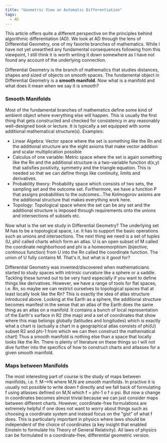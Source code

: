 ```yaml
---
title: "Geometric View on Automatic Differentiation"
tags:
  - AD
---
```


This article offers quite a different perspective on the principles behind algorithmic differentiation (AD). We look at AD through the lens of Differential Geometry, one of my favorite branches of mathematics. While I have not yet unearthed any fundamental consequences following from this viewpoint, I still think it is worth writing it down somewhere as I have not found any account of the underlying connection.

Differential Geometry is the branch of mathematics that studies distances, shapes and sized of objects on smooth spaces. The fundamental object in Differential Geometry is a **smooth manifold**.
Now what is a manifold and what does it mean when we say it is smooth?

### Smooth Manifolds
Most of the fundamental branches of mathematics define some kind of ambient object where everything else will happen. This is usually the first thing that gets constructed and checked for consistency in any reasonably well-designed book or lecture. It is typically a set equipped with some additional mathematical structure(s). Examples:
- Linear Algebra: Vector space where the set is something like the Rn and the additional structure are the eight axioms that make vector addition and scalar multiplication possible
- Calculus of one variable: Metric space where the set is again something like the Rn and the additional structure is a two-variable function d(x,y) that satisfies positivity, symmetry and the triangle equation. This is needed so that we can define things like continuity, limits and derivatives.
- Probability theory: Probability space which consists of two sets, the sampling set and the outcome set. Furthermore, we have a function P that assigns probabilities to the outcomes...The Kolmogorov axioms are the additional structure that makes everything work here.
- Topology: Topological space where the set can be any set and the additional structure is imposed through requirements onto the unions and intersections of subsets etc.

Now what is the set we study in Differential Geometry? The underlying set M has to be a topological space, i.e. it has to support the basic operations such as unions and intersections. The next thing we need is a set of tuples (U, phi) called charts which form an atlas. U is an open subset of M called the coordinate neighborhood and phi is a homeomorphism (bijective, continous function) from U into the Rn called the coordinate function. The union of U fully contains M. That's it, but what is it good for?

Differential Geometry was invented/discovered when mathematicians started to study spaces with intrinsic curvature like a sphere or a saddle. Tackling these turned out to be very hard especially if you want to define things like derivatives. However, we have a range of tools for flat spaces, i.e. Rn, so maybe we can restrict ourselves to topological spaces that at least locally look like the Rn? This is exactly the idea of atlas structure introduced above. Looking at the Earth as a sphere, the additional structure becomes manifest in the sense that an atlas of the Earth does the same thing as an atlas on a manifold. It contains a bunch of local representation of the Earth's surface in R2 (the map) and a set of coordinates that show where this map belongs globally (latitudes and longitudes) which is exactly what a chart is (actually a chart in a geographical atlas consists of phi(U) subset R2 and phi-1 from which we can then construct the mathematical chart)
Thus a smooth manifold is nothing else than a space that locally looks like the Rn.
There is plenty of literature on these things so I will not dive further into the specifics of how to construct charts and atlasses for a given smooth manifold.

### Maps between Manifolds
The most interesting part of course is the study of maps between manifolds, i.e. f: M-->N where M,N are smooth manifolds.
In practive it is usually not possible to write down f directly and we fall back of formulating f using atlasses defined on M,N which f = phi-1 o f o psi.
But now a change in coordinates becomes almost trivial because we can just consider maps between different charts.
However, coordinate-free formulations are extremely helpful if one does not want to worry about things such as choosing a coordinate system and instead focus on the "gist" of what f does. This is particularly important in physics where laws should be independent of the choice of coordinates (a key insight that enabled Einstein to formulate his Theory of General Relativity). All laws of physics can be formulated in a coordinate-free, differential geometric version.



